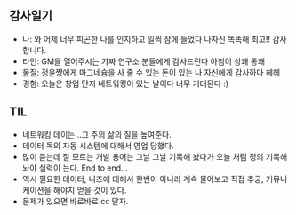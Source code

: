 ## 감사일기
- 나: 와 어제 너무 피곤한 나를 인지하고 일찍 잠에 들었다 나자신 똑똑해 최고!! 감사합니다.
- 타인: GM을 열어주시는 가짜 연구소 분들에게 감사드린다 아침이 상쾌 통쾌 
- 물질: 정윤쨩에게 마그네슘을 사 줄 수 있는 돈이 있는 나 자신에게 감사하다 헤헤
- 경험: 오늘은 창업 단지 네트워킹이 있는 날이다 너무 기대된다 :)  

## TIL
- 네트워킹 데이는...그 주의 삶의 질을 높여준다.
- 데이터 독의 자동 시스템에 대해서 영업 당했다.
- 많이 듣는데 잘 모르는 개발 용어는 그날 그날 기록해 놨다가 오늘 처럼 정의 기록해 놔야 실력이 는다. End to end...
- 역시 필요한 데이터, 니즈에 대해서 한번이 아니라 계속 물어보고 직접 추궁, 커뮤니케이션을 해야지 얻을 것이 있다.
- 문제가 있으면 바로바로 cc 달자. 
